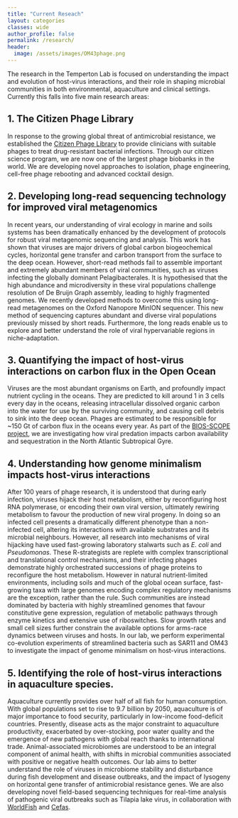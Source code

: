 ```yaml
---
title: "Current Reseach"
layout: categories
classes: wide
author_profile: false
permalink: /research/
header:
  image: /assets/images/OM43phage.png
---
```


The research in the Temperton Lab is focused on understanding the impact and evolution of host-virus interactions, and their role in shaping microbial communities in both environmental, aquaculture and clinical settings. Currently this falls into five main research areas:

## 1. The Citizen Phage Library
In response to the growing global threat of antimicrobial resistance, we established the [Citizen Phage Library](https://citizenphage.com) to provide clinicians with suitable phages to treat drug-resistant bacterial infections. Through our citizen science program, we are now one of the largest phage biobanks in the world. We are developing novel approaches to isolation, phage engineering, cell-free phage rebooting and advanced cocktail design. 

## 2. Developing long-read sequencing technology for improved viral metagenomics

In recent years, our understanding of viral ecology in marine and soils systems has been dramatically enhanced by the development of protocols for robust viral metagenomic sequencing and analysis. This work has shown that viruses are major drivers of global carbon biogeochemical cycles, horizontal gene transfer and carbon transport from the surface to the deep ocean. However, short-read methods fail to assemble important and extremely abundant members of viral communities, such as viruses infecting the globally dominant Pelagibacterales. It is hypothesised that the high abundance and microdiversity in these viral populations challenge resolution of De Bruijn Graph assembly, leading to highly fragmented genomes. We recently developed methods to overcome this using long-read metagenomes on the Oxford Nanopore MinION sequencer. This new method of sequencing captures abundant and diverse viral populations previously missed by short reads. Furthermore, the long reads enable us to explore and better understand the role of viral hypervariable regions in niche-adaptation.

## 3. Quantifying the impact of host-virus interactions on carbon flux in the Open Ocean
Viruses are the most abundant organisms on Earth, and profoundly impact nutrient cycling in the oceans. They are predicted to kill around 1 in 3 cells every day in the oceans, releasing intracellular dissolved organic carbon into the water for use by the surviving community, and causing cell debris to sink into the deep ocean. Phages are estimated to be responsible for ~150 Gt of carbon flux in the oceans every year. As part of the [BIOS-SCOPE project](http://scope.bios.edu/), we are investigating how viral predation impacts carbon availability and sequestration in the North Atlantic Subtropical Gyre.

## 4. Understanding how genome minimalism impacts host-virus interactions

After 100 years of phage research, it is understood that during early infection, viruses hijack their host metabolism, either by reconfiguring host RNA polymerase, or encoding their own viral version, ultimately rewiring metabolism to favour the production of new viral progeny. In doing so an infected cell presents a dramatically different phenotype than a non-infected cell, altering its interactions with available substrates and its microbial neighbours. However, all research into mechanisms of viral hijacking have used fast-growing laboratory stalwarts such as *E. coli* and *Pseudomonas*. These R-strategists are replete with complex transcriptional and translational control mechanisms, and their infecting phages demonstrate highly orchestrated successions of phage proteins to reconfigure the host metabolism. However in natural nutrient-limited environments, including soils and much of the global ocean surface, fast-growing taxa with large genomes encoding complex regulatory mechanisms are the exception, rather than the rule. Such communities are instead dominated by bacteria with highly streamlined genomes that favour constitutive gene expression, regulation of metabolic pathways through enzyme kinetics and extensive use of riboswitches. Slow growth rates and small cell sizes further constrain the available options for arms-race dynamics between viruses and hosts. In our lab, we perform experimental co-evolution experiments of streamlined bacteria such as SAR11 and OM43 to investigate the impact of genome minimalism on host-virus interactions.

## 5. Identifying the role of host-virus interactions in aquaculture species.

Aquaculture currently provides over half of all fish for human consumption. With global populations set to rise to 9.7 billion by 2050, aquaculture is of major importance to food security, particularly in low-income food-deficit countries. Presently, disease acts as the major constraint to aquaculture productivity, exacerbated by over-stocking, poor water quality and the emergence of new pathogens with global reach thanks to international trade. Animal-associated microbiomes are understood to be an integral component of animal health, with shifts in microbial communities associated with positive or negative health outcomes. Our lab aims to better understand the role of viruses in microbiome stability and disturbance during fish development and disease outbreaks, and the impact of lysogeny on horizontal gene transfer of antimicrobial resistance genes. We are also developing novel field-based sequencing techniques for real-time analysis of pathogenic viral outbreaks such as Tilapia lake virus, in collaboration with [WorldFish](https://www.worldfishcenter.org/) and [Cefas](https://www.cefas.co.uk/).
